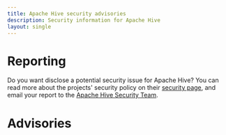 ```yaml
---
title: Apache Hive security advisories
description: Security information for Apache Hive
layout: single
---
```


# Reporting

Do you want disclose a potential security issue for Apache Hive? You can read more about the projects' security policy on their [security page](https://hive.apache.org/mailing_lists.html), and email your report to the  [Apache Hive Security Team](mailto:security@hive.apache.org).

# Advisories